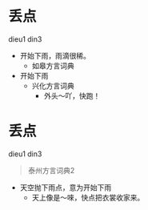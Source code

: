 # 丢点
dieu1 din3
+ 开始下雨，雨滴很稀。
  * 如皋方言词典
+ 开始下雨
  * 兴化方言词典
    - 外头～吖，快跑！


# 丢点
dieu1 din3
> 泰州方言词典2
- 天空抛下雨点，意为开始下雨
  - 天上像是～唻，快点把衣裳收家来。